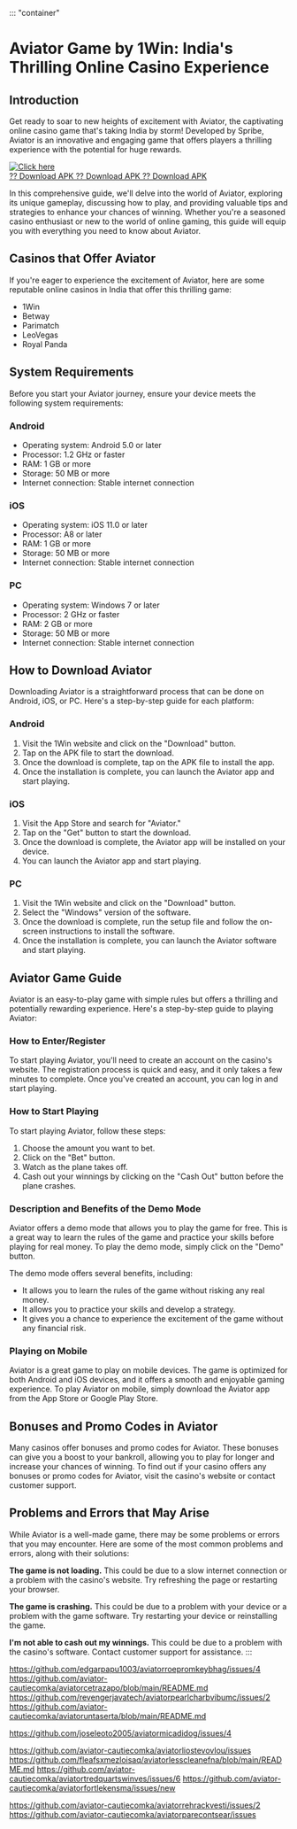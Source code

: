 ::: \"container\"
# Aviator Game by 1Win: India\'s Thrilling Online Casino Experience

## Introduction

Get ready to soar to new heights of excitement with Aviator, the
captivating online casino game that\'s taking India by storm! Developed
by Spribe, Aviator is an innovative and engaging game that offers
players a thrilling experience with the potential for huge rewards.

[![Click
here](https://readscoops.com/wp-content/uploads/2023/03/Readscoop-aviator-1-1.jpg)](https://traff.sbs/deff)\
[?? Download APK ?? Download APK ?? Download
APK](https://traff.sbs/deff)

In this comprehensive guide, we\'ll delve into the world of Aviator,
exploring its unique gameplay, discussing how to play, and providing
valuable tips and strategies to enhance your chances of winning. Whether
you\'re a seasoned casino enthusiast or new to the world of online
gaming, this guide will equip you with everything you need to know about
Aviator.

## Casinos that Offer Aviator

If you\'re eager to experience the excitement of Aviator, here are some
reputable online casinos in India that offer this thrilling game:

-   1Win
-   Betway
-   Parimatch
-   LeoVegas
-   Royal Panda

## System Requirements

Before you start your Aviator journey, ensure your device meets the
following system requirements:

### Android

-   Operating system: Android 5.0 or later
-   Processor: 1.2 GHz or faster
-   RAM: 1 GB or more
-   Storage: 50 MB or more
-   Internet connection: Stable internet connection

### iOS

-   Operating system: iOS 11.0 or later
-   Processor: A8 or later
-   RAM: 1 GB or more
-   Storage: 50 MB or more
-   Internet connection: Stable internet connection

### PC

-   Operating system: Windows 7 or later
-   Processor: 2 GHz or faster
-   RAM: 2 GB or more
-   Storage: 50 MB or more
-   Internet connection: Stable internet connection

## How to Download Aviator

Downloading Aviator is a straightforward process that can be done on
Android, iOS, or PC. Here\'s a step-by-step guide for each platform:

### Android

1.  Visit the 1Win website and click on the "Download" button.
2.  Tap on the APK file to start the download.
3.  Once the download is complete, tap on the APK file to install the
    app.
4.  Once the installation is complete, you can launch the Aviator app
    and start playing.

### iOS

1.  Visit the App Store and search for "Aviator."
2.  Tap on the "Get" button to start the download.
3.  Once the download is complete, the Aviator app will be installed on
    your device.
4.  You can launch the Aviator app and start playing.

### PC

1.  Visit the 1Win website and click on the "Download" button.
2.  Select the "Windows" version of the software.
3.  Once the download is complete, run the setup file and follow the
    on-screen instructions to install the software.
4.  Once the installation is complete, you can launch the Aviator
    software and start playing.

## Aviator Game Guide

Aviator is an easy-to-play game with simple rules but offers a thrilling
and potentially rewarding experience. Here\'s a step-by-step guide to
playing Aviator:

### How to Enter/Register

To start playing Aviator, you\'ll need to create an account on the
casino\'s website. The registration process is quick and easy, and it
only takes a few minutes to complete. Once you\'ve created an account,
you can log in and start playing.

### How to Start Playing

To start playing Aviator, follow these steps:

1.  Choose the amount you want to bet.
2.  Click on the "Bet" button.
3.  Watch as the plane takes off.
4.  Cash out your winnings by clicking on the "Cash Out" button
    before the plane crashes.

### Description and Benefits of the Demo Mode

Aviator offers a demo mode that allows you to play the game for free.
This is a great way to learn the rules of the game and practice your
skills before playing for real money. To play the demo mode, simply
click on the "Demo" button.

The demo mode offers several benefits, including:

-   It allows you to learn the rules of the game without risking any
    real money.
-   It allows you to practice your skills and develop a strategy.
-   It gives you a chance to experience the excitement of the game
    without any financial risk.

### Playing on Mobile

Aviator is a great game to play on mobile devices. The game is optimized
for both Android and iOS devices, and it offers a smooth and enjoyable
gaming experience. To play Aviator on mobile, simply download the
Aviator app from the App Store or Google Play Store.

## Bonuses and Promo Codes in Aviator

Many casinos offer bonuses and promo codes for Aviator. These bonuses
can give you a boost to your bankroll, allowing you to play for longer
and increase your chances of winning. To find out if your casino offers
any bonuses or promo codes for Aviator, visit the casino\'s website or
contact customer support.

## Problems and Errors that May Arise

While Aviator is a well-made game, there may be some problems or errors
that you may encounter. Here are some of the most common problems and
errors, along with their solutions:

**The game is not loading.** This could be due to a slow internet
connection or a problem with the casino\'s website. Try refreshing the
page or restarting your browser.

**The game is crashing.** This could be due to a problem with your
device or a problem with the game software. Try restarting your device
or reinstalling the game.

**I\'m not able to cash out my winnings.** This could be due to a
problem with the casino\'s software. Contact customer support for
assistance.
:::

https://github.com/edgarpapu1003/aviatorroepromkeybhag/issues/4
https://github.com/aviator-cautiecomka/aviatorcetrazapo/blob/main/README.md
https://github.com/revengerjavatech/aviatorpearlcharbvibumc/issues/2
https://github.com/aviator-cautiecomka/aviatoruntaserta/blob/main/README.md


https://github.com/joseleoto2005/aviatormicadidog/issues/4

https://github.com/aviator-cautiecomka/aviatorliostevovlou/issues
https://github.com/fleafsxmezloisaq/aviatorlesscleanefna/blob/main/README.md
https://github.com/aviator-cautiecomka/aviatortredquartswinves/issues/6
https://github.com/aviator-cautiecomka/aviatorfortlekensma/issues/new

https://github.com/aviator-cautiecomka/aviatorrehrackvesti/issues/2
https://github.com/aviator-cautiecomka/aviatorparecontsear/issues

